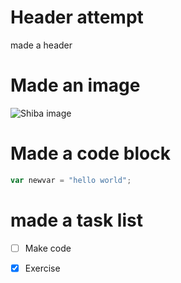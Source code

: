 # Header attempt


made a header



# Made an image

![Shiba image](https://www.purina.co.uk/sites/default/files/styles/square_medium_440x440/public/2022-07/Japanese-Shiba-Inu.jpg?itok=fbUX3r8Z)



# Made a code block

``` javascript
var newvar = "hello world";
```



# made a task list

- [ ] Make code
- [x] Exercise



